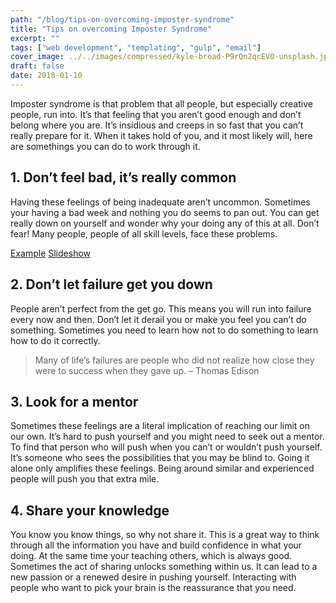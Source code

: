 ```yaml
---
path: "/blog/tips-on-overcoming-imposter-syndrome"
title: "Tips on overcoming Imposter Syndrome"
excerpt: ""
tags: ["web development", "templating", "gulp", "email"]
cover_image: ../../images/compressed/kyle-broad-P9rQn2qcEV0-unsplash.jpg
draft: false
date: 2018-01-10
---
```


Imposter syndrome is that problem that all people, but especially creative people, run into. It’s that feeling that you aren’t good enough and don’t belong where you are. It’s insidious and creeps in so fast that you can’t really prepare for it. When it takes hold of you, and it most likely will, here are somethings you can do to work through it.

## 1. Don’t feel bad, it’s really common

Having these feelings of being inadequate aren’t uncommon. Sometimes your having a bad week and nothing you do seems to pan out. You can get really down on yourself and wonder why your doing any of this at all. Don’t fear! Many people, people of all skill levels, face these problems.

[Example](https://twitter.com/ValaAfshar/status/945469009536999425) [Slideshow](https://www.entrepreneur.com/slideshow/304273)

## 2. Don’t let failure get you down

People aren’t perfect from the get go. This means you will run into failure every now and then. Don’t let it derail you or make you feel you can’t do something. Sometimes you need to learn how not to do something to learn how to do it correctly.

> Many of life’s failures are people who did not realize how close they were to success when they gave up. – Thomas Edison

## 3. Look for a mentor

Sometimes these feelings are a literal implication of reaching our limit on our own. It’s hard to push yourself and you might need to seek out a mentor. To find that person who will push when you can’t or wouldn’t push yourself. It’s someone who sees the possibilities that you may be blind to. Going it alone only amplifies these feelings. Being around similar and experienced people will push you that extra mile.

## 4. Share your knowledge

You know you know things, so why not share it. This is a great way to think through all the information you have and build confidence in what your doing. At the same time your teaching others, which is always good. Sometimes the act of sharing unlocks something within us. It can lead to a new passion or a renewed desire in pushing yourself. Interacting with people who want to pick your brain is the reassurance that you need.
